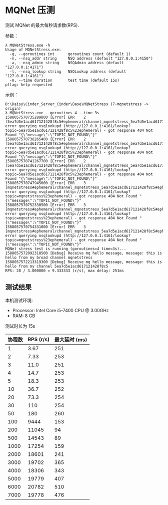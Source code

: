 # MQNet 压测

测试 MQNet 的最大每秒请求数(RPS).

参数：
```
λ MQNetStress.exe -h
Usage of MQNetStress.exe:
  -g, --goroutines int      goroutines count (default 1)
  -n, --nsq_addr string     NSQ address (default "127.0.0.1:4150")
  -a, --nsq_admin string    NSQAdmin address (default "127.0.0.1:4171")
  -l, --nsq_lookup string   NSQLookup address (default "127.0.0.1:4161")
  -m, --time duration       test time (default 15s)
pflag: help requested
```

示例：
```
D:\Daisy\Cinder_Server_Cinder\Base\MQNetStress (7-mqnetstress -> origin)
λ MQNetStress.exe --goroutines 4 --time 3s
1588057570735289800 [Error] ERR    2 [5ea7d5e1acd617121428f8c5#ephemeral/channel_mqnetstress_5ea7d5e1acd617121428f8c5#ephemeral] error querying nsqlookupd (http://127.0.0.1:4161/lookup?topic=5ea7d5e1acd617121428f8c5%23ephemeral) - got response 404 Not Found "{\"message\":\"TOPIC_NOT_FOUND\"}"
1588057570738265400 [Error] ERR    2 [5ea7d5e1acd617121428f8c5#ephemeral/channel_mqnetstress_5ea7d5e1acd617121428f8c5#ephemeral] error querying nsqlookupd (http://127.0.0.1:4161/lookup?topic=5ea7d5e1acd617121428f8c5%23ephemeral) - got response 404 Not Found "{\"message\":\"TOPIC_NOT_FOUND\"}"
1588057570741267700 [Error] ERR    2 [5ea7d5e1acd617121428f8c5#ephemeral/channel_mqnetstress_5ea7d5e1acd617121428f8c5#ephemeral] error querying nsqlookupd (http://127.0.0.1:4161/lookup?topic=5ea7d5e1acd617121428f8c5%23ephemeral) - got response 404 Not Found "{\"message\":\"TOPIC_NOT_FOUND\"}"
1588057570747945000 [Error] ERR    3 [mqnetstress#ephemeral/channel_mqnetstress_5ea7d5e1acd617121428f8c5#ephemeral] error querying nsqlookupd (http://127.0.0.1:4161/lookup?topic=mqnetstress%23ephemeral) - got response 404 Not Found "{\"message\":\"TOPIC_NOT_FOUND\"}"
1588057570752330500 [Error] ERR    3 [mqnetstress#ephemeral/channel_mqnetstress_5ea7d5e1acd617121428f8c5#ephemeral] error querying nsqlookupd (http://127.0.0.1:4161/lookup?topic=mqnetstress%23ephemeral) - got response 404 Not Found "{\"message\":\"TOPIC_NOT_FOUND\"}"
1588057570754331000 [Error] ERR    3 [mqnetstress#ephemeral/channel_mqnetstress_5ea7d5e1acd617121428f8c5#ephemeral] error querying nsqlookupd (http://127.0.0.1:4161/lookup?topic=mqnetstress%23ephemeral) - got response 404 Not Found "{\"message\":\"TOPIC_NOT_FOUND\"}"
MQNet stress test is running (goroutines=4 time=3s)...
1588057572092318500 [Debug] Receive mq hello message, message: this is hello from my broad channel mqnetstress
1588057572213319300 [Debug] Receive mq hello message, message: this is hello from my channel 5ea7d5e1acd617121428f8c5
RPS: 28 / 3.000000 = 9.333333 (r/s), max delay: 251ms
```

## 测试结果

本机测试环境:
* Processor: Intel Core i5-7400 CPU @ 3.00GHz
* RAM: 8 GB

测试时长为 15s

协程数	| RPS (r/s)	| 最大延时 (ms)
--------|-----------|---------------
1       |3.67       |251 
2       |7.33       |253
3       |11.0       |251
4       |14.7       |253
5       |18.3       |253
10      |36.7       |252
20      |73.3       |254
30      |110        |254
50      |180        |260
100     |9444       |153
200     |11045      |94
500     |14543      |89
1000    |17254      |159
2000    |18601      |241
3000    |19702      |365
4000    |18306      |343
5000    |19779      |407
6000    |20782      |510
7000    |19778      |476

